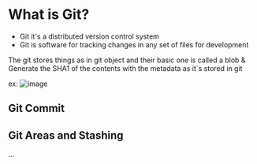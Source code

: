 # What is Git?
- Git it's a distributed version control system
- Git is software for tracking changes in any set of files for development

The git stores things as in git object and their basic one is called a blob & Generate the SHA1 of the contents with the metadata as it`s stored in git

ex:
![image](https://user-images.githubusercontent.com/85268743/149844951-28adafb6-7a72-48c8-8b10-128431916e70.png)

## Git Commit


## Git Areas and Stashing
...

